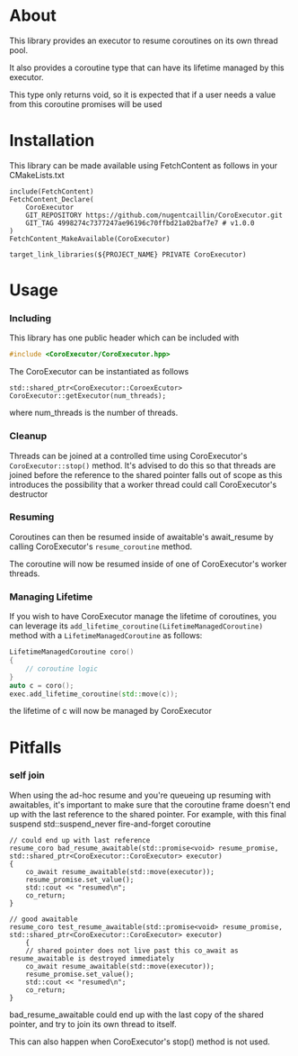 # About
This library provides an executor to resume coroutines on its own thread pool.

It also provides a coroutine type that can have its lifetime managed by this executor.

This type only returns void, so it is expected that if a user needs a value from this coroutine
promises will be used

# Installation

This library can be made available using FetchContent as follows in your CMakeLists.txt
```console
include(FetchContent)
FetchContent_Declare(
    CoroExecutor
    GIT_REPOSITORY https://github.com/nugentcaillin/CoroExecutor.git
    GIT_TAG 4998274c7377247ae96196c70ffbd21a02baf7e7 # v1.0.0
)
FetchContent_MakeAvailable(CoroExecutor)

target_link_libraries(${PROJECT_NAME} PRIVATE CoroExecutor)
```

# Usage

### Including
This library has one public header which can be included with
```C++
#include <CoroExecutor/CoroExecutor.hpp>
```

The CoroExecutor can be instantiated as follows

```console
std::shared_ptr<CoroExecutor::CoroexEcutor> CoroExecutor::getExecutor(num_threads);
```
where num_threads is the number of threads.

### Cleanup
Threads can be joined at a controlled time using CoroExecutor's ```CoroExecutor::stop()``` method.
It's advised to do this so that threads are joined before the reference to the shared pointer falls out of scope as
this introduces the possibility that a worker thread could call CoroExecutor's destructor

### Resuming

Coroutines can then be resumed inside of awaitable's await_resume by calling CoroExecutor's ```resume_coroutine``` method.

The coroutine will now be resumed inside of one of CoroExecutor's worker threads.

### Managing Lifetime

If you wish to have CoroExecutor manage the lifetime of coroutines, you can leverage its ```add_lifetime_coroutine(LifetimeManagedCoroutine)``` method with a ```LifetimeManagedCoroutine``` as follows:

```C++
LifetimeManagedCoroutine coro()
{
    // coroutine logic
}
auto c = coro();
exec.add_lifetime_coroutine(std::move(c));
```

the lifetime of c will now be managed by CoroExecutor

# Pitfalls

### self join
When using the ad-hoc resume and you're queueing up resuming with awaitables,
it's important to make sure that the coroutine frame doesn't end up with the last reference
to the shared pointer. For example, with this final suspend std::suspend_never fire-and-forget coroutine 
```
// could end up with last reference
resume_coro bad_resume_awaitable(std::promise<void> resume_promise, std::shared_ptr<CoroExecutor::CoroExecutor> executor)
{
    co_await resume_awaitable(std::move(executor));
    resume_promise.set_value();
    std::cout << "resumed\n";
    co_return;
}

// good awaitable
resume_coro test_resume_awaitable(std::promise<void> resume_promise, std::shared_ptr<CoroExecutor::CoroExecutor> executor)
    {
    // shared pointer does not live past this co_await as resume_awaitable is destroyed immediately
    co_await resume_awaitable(std::move(executor));
    resume_promise.set_value();
    std::cout << "resumed\n";
    co_return;
}

```
bad_resume_awaitable could end up with the last copy of the shared pointer, and try to join its own thread to itself.


This can also happen when CoroExecutor's stop() method is not used.
